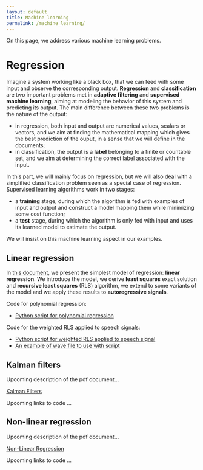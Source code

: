 ```yaml
---
layout: default
title: Machine learning
permalink: /machine_learning/
---
```


On this page, we address various machine learning problems.

# Regression

Imagine a system working like a black box,
that we can feed with some input and observe the corresponding output.
**Regression** and **classification** are two important problems
met in **adaptive filtering** and **supervised machine learning**,
aiming at modeling the behavior of this system and predicting its output.
The main difference between these two problems is the nature of the output:
* in regression, both input and output are numerical values,
scalars or vectors, and we aim at finding the mathematical mapping
which gives the best prediction of the ouput,
in a sense that we will define in the documents;
* in classification, the output is a **label** belonging to a finite or countable set,
and we aim at determining the correct label associated with the input.

In this part, we will mainly focus on regression, but we will also deal with a simplified classification problem
seen as a special case of regression. Supervised learning algorithms work in two stages:
* a **training** stage, during which the algorithm is fed with examples of input and output
and construct a model mapping them while minimizing some cost function;
* a **test** stage, during which the algorithm is only fed with input
and uses its learned model to estimate the output.

We will insist on this machine learning aspect in our examples. 

## Linear regression

In <a href="https://grfreche.github.io/pdfs/LinearRegression.pdf" class="image fit">this document</a>,
we present the simplest model of regression: **linear regression**.
We introduce the model, we derive **least squares** exact solution and **recursive least squares** (RLS) algorithm,
we extend to some variants of the model and we apply these results to **autoregressive signals**.

Code for polynomial regression:
* <a href="https://grfreche.github.io/sources/linear_regression/Polynomial_regression.py" class="image fit">Python script for polynomial regression</a>

Code for the weighted RLS applied to speech signals:
* <a href="https://grfreche.github.io/sources/linear_regression/RLS_speech_signal.py" class="image fit">Python script for weighted RLS applied to speech signal</a>
* <a href="https://grfreche.github.io/sources/linear_regression/hello.wav" class="image fit">An example of wave file to use with script</a>

## Kalman filters

Upcoming description of the pdf document...

<a href="https://grfreche.github.io/pdfs/KalmanFilters.pdf" class="image fit">Kalman Filters</a>

Upcoming links to code ...

## Non-linear regression

Upcoming description of the pdf document...

<a href="https://grfreche.github.io/pdfs/NonLinearRegression.pdf" class="image fit">Non-Linear Regression</a>

Upcoming links to code ...

<!--
A link to my CV in pdf: <a href="https://grfreche.github.io/pdfs/Resume_2019.pdf" class="image fit">CV</a>
-->

[jekyll-organization]: https://github.com/jekyll
